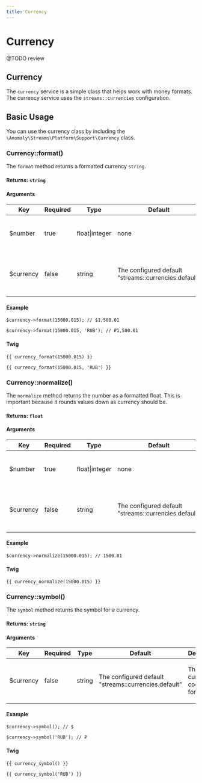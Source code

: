 ```yaml
---
title: Currency
---
```


# Currency

<div class="documentation__toc"></div>

@TODO review

## Currency

The `currency` service is a simple class that helps work with money formats. The currency service uses the `streams::currencies` configuration.

## Basic Usage

You can use the currency class by including the `\Anomaly\Streams\Platform\Support\Currency` class.

### Currency::format()

The `format` method returns a formatted currency `string`.

#### Returns: `string`

#### Arguments

<table class="table table-bordered table-striped">

<thead>

<tr>

<th>Key</th>

<th>Required</th>

<th>Type</th>

<th>Default</th>

<th>Description</th>

</tr>

</thead>

<tbody>

<tr>

<td>

$number

</td>

<td>

true

</td>

<td>

float|integer

</td>

<td>

none

</td>

<td>

The number to format.

</td>

</tr>

<tr>

<td>

$currency

</td>

<td>

false

</td>

<td>

string

</td>

<td>

The configured default "streams::currencies.default"

</td>

<td>

The currency code to format for.

</td>

</tr>

</tbody>

</table>

#### Example

    $currency->format(15000.015); // $1,500.01

    $currency->format(15000.015, 'RUB'); // ₽1,500.01

#### Twig

    {{ currency_format(15000.015) }}

    {{ currency_format(15000.015, 'RUB') }}

### Currency::normalize()

The `normalize` method returns the number as a formatted float. This is important because it rounds values down as currency should be.

#### Returns: `float`

#### Arguments

<table class="table table-bordered table-striped">

<thead>

<tr>

<th>Key</th>

<th>Required</th>

<th>Type</th>

<th>Default</th>

<th>Description</th>

</tr>

</thead>

<tbody>

<tr>

<td>

$number

</td>

<td>

true

</td>

<td>

float|integer

</td>

<td>

none

</td>

<td>

The number to format.

</td>

</tr>

<tr>

<td>

$currency

</td>

<td>

false

</td>

<td>

string

</td>

<td>

The configured default "streams::currencies.default"

</td>

<td>

The currency code to format for.

</td>

</tr>

</tbody>

</table>

#### Example

    $currency->normalize(15000.015); // 1500.01

#### Twig

    {{ currency_normalize(15000.015) }}

### Currency::symbol()

The `symbol` method returns the symbol for a currency.

#### Returns: `string`

#### Arguments

<table class="table table-bordered table-striped">

<thead>

<tr>

<th>Key</th>

<th>Required</th>

<th>Type</th>

<th>Default</th>

<th>Description</th>

</tr>

</thead>

<tbody>

<tr>

<td>

$currency

</td>

<td>

false

</td>

<td>

string

</td>

<td>

The configured default "streams::currencies.default"

</td>

<td>

The currency code to format for.

</td>

</tr>

</tbody>

</table>

#### Example

    $currency->symbol(); // $

    $currency->symbol('RUB'); // ₽

#### Twig

    {{ currency_symbol() }}

    {{ currency_symbol('RUB') }}

